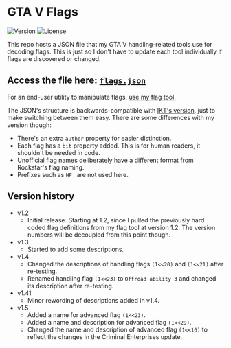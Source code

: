 # GTA V Flags
![Version](https://img.shields.io/badge/Version-1.5-green.svg) ![License](https://img.shields.io/badge/License-MIT-blue.svg)

This repo hosts a JSON file that my GTA V handling-related tools use for decoding flags. This is just so I don't have to update each tool individually if flags are discovered or changed.

## Access the file here: [`flags.json`](https://raw.githubusercontent.com/adam10603/GTAVFlags/main/flags.json)

For an end-user utility to manipulate flags, [use my flag tool](https://github.com/adam10603/GTA5VehicleFlagTool).

The JSON's structure is backwards-compatible with [IKT's version](https://github.com/E66666666/GTAVHandlingInfo), just to make switching between them easy. There are some differences with my version though:
* There's an extra `author` property for easier distinction.
* Each flag has a `bit` property added. This is for human readers, it shouldn't be needed in code.
* Unofficial flag names deliberately have a different format from Rockstar's flag naming.
* Prefixes such as `HF_` are not used here.

## Version history

* v1.2
  * Initial release. Starting at 1.2, since I pulled the previously hard coded flag definitions from my flag tool at version 1.2. The version numbers will be decoupled from this point though.
* v1.3
  * Started to add some descriptions.
* v1.4
  * Changed the descriptions of handling flags `(1<<20)` and `(1<<21)` after re-testing.
  * Renamed handling flag `(1<<23)` to `Offroad ability 3` and changed its description after re-testing.
* v1.41
  * Minor rewording of descriptions added in v1.4.
* v1.5
  * Added a name for advanced flag `(1<<23)`.
  * Added a name and description for advanced flag `(1<<29)`.
  * Changed the name and description of advanced flag `(1<<16)` to reflect the changes in the Criminal Enterprises update.